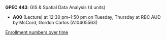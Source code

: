 **GPEC 443**: GIS & Spatial Data Analysis (4 units)

- **A00** (Lecture) at 12:30 pm–1:50 pm on Tuesday, Thursday at RBC AUD by McCord, Gordon Carlos (A10405563)

[Enrollment numbers over time](./GPEC443.tsv)

